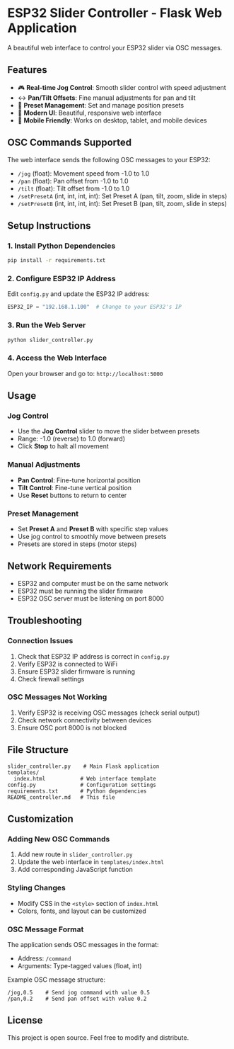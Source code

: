 # ESP32 Slider Controller - Flask Web Application

A beautiful web interface to control your ESP32 slider via OSC messages.

## Features

- 🎮 **Real-time Jog Control**: Smooth slider control with speed adjustment
- ↔️ **Pan/Tilt Offsets**: Fine manual adjustments for pan and tilt
- 📍 **Preset Management**: Set and manage position presets
- 🎨 **Modern UI**: Beautiful, responsive web interface
- 📱 **Mobile Friendly**: Works on desktop, tablet, and mobile devices

## OSC Commands Supported

The web interface sends the following OSC messages to your ESP32:

- `/jog` (float): Movement speed from -1.0 to 1.0
- `/pan` (float): Pan offset from -1.0 to 1.0  
- `/tilt` (float): Tilt offset from -1.0 to 1.0
- `/setPresetA` (int, int, int, int): Set Preset A (pan, tilt, zoom, slide in steps)
- `/setPresetB` (int, int, int, int): Set Preset B (pan, tilt, zoom, slide in steps)

## Setup Instructions

### 1. Install Python Dependencies

```bash
pip install -r requirements.txt
```

### 2. Configure ESP32 IP Address

Edit `config.py` and update the ESP32 IP address:

```python
ESP32_IP = "192.168.1.100"  # Change to your ESP32's IP
```

### 3. Run the Web Server

```bash
python slider_controller.py
```

### 4. Access the Web Interface

Open your browser and go to: `http://localhost:5000`

## Usage

### Jog Control
- Use the **Jog Control** slider to move the slider between presets
- Range: -1.0 (reverse) to 1.0 (forward)
- Click **Stop** to halt all movement

### Manual Adjustments
- **Pan Control**: Fine-tune horizontal position
- **Tilt Control**: Fine-tune vertical position
- Use **Reset** buttons to return to center

### Preset Management
- Set **Preset A** and **Preset B** with specific step values
- Use jog control to smoothly move between presets
- Presets are stored in steps (motor steps)

## Network Requirements

- ESP32 and computer must be on the same network
- ESP32 must be running the slider firmware
- ESP32 OSC server must be listening on port 8000

## Troubleshooting

### Connection Issues
1. Check that ESP32 IP address is correct in `config.py`
2. Verify ESP32 is connected to WiFi
3. Ensure ESP32 slider firmware is running
4. Check firewall settings

### OSC Messages Not Working
1. Verify ESP32 is receiving OSC messages (check serial output)
2. Check network connectivity between devices
3. Ensure OSC port 8000 is not blocked

## File Structure

```
slider_controller.py    # Main Flask application
templates/
  index.html           # Web interface template
config.py              # Configuration settings
requirements.txt       # Python dependencies
README_controller.md   # This file
```

## Customization

### Adding New OSC Commands
1. Add new route in `slider_controller.py`
2. Update the web interface in `templates/index.html`
3. Add corresponding JavaScript function

### Styling Changes
- Modify CSS in the `<style>` section of `index.html`
- Colors, fonts, and layout can be customized

### OSC Message Format
The application sends OSC messages in the format:
- Address: `/command`
- Arguments: Type-tagged values (float, int)

Example OSC message structure:
```
/jog,0.5    # Send jog command with value 0.5
/pan,0.2    # Send pan offset with value 0.2
```

## License

This project is open source. Feel free to modify and distribute.

